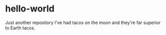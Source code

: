 # hello-world
Just another repository
I've had tacos on the moon and they're far superior to Earth tacos.
